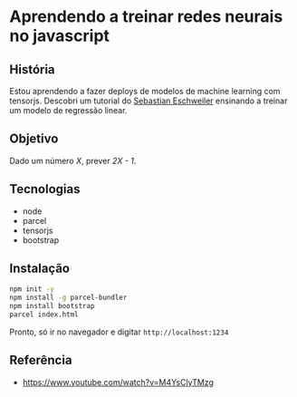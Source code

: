 # Aprendendo a treinar redes neurais no javascript

## História
Estou aprendendo a fazer deploys de modelos de machine learning com tensorjs. Descobri um tutorial do [Sebastian Eschweiler](https://medium.com/codingthesmartway-com-blog/tensorflow-js-crash-course-machine-learning-for-the-web-getting-started-50694a575238) ensinando a treinar um modelo de regressão linear. 

## Objetivo
Dado um número <i>X</i>, prever <i>2X - 1</i>.

## Tecnologias
- node
- parcel
- tensorjs
- bootstrap

## Instalação
```bash
npm init -y
npm install -g parcel-bundler
npm install bootstrap
parcel index.html
```
Pronto, só ir no navegador e digitar `http://localhost:1234`

## Referência
- https://www.youtube.com/watch?v=M4YsClyTMzg
